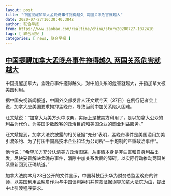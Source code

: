 ```yaml
---
layout: post
title: "中国提醒加拿大孟晚舟事件拖得越久 两国关系危害就越大"
date: 2020-07-27T10:30:40.384Z
author: 联合早报
from: https://www.zaobao.com/realtime/china/story20200727-1072410
tags: [ 联合早报 ]
categories: [ news, 联合早报 ]
---
```

<!--1595870580000-->
[中国提醒加拿大孟晚舟事件拖得越久 两国关系危害就越大](https://www.zaobao.com/realtime/china/story20200727-1072410)
------

<div>
<p>中国提醒加拿大，孟晚舟事件拖得越久，对中加关系的危害就越大，并指加拿大被美国利用。</p><p>据中国央视新闻报道，中国外交部发言人汪文斌今天（27日）在例行记者会上说，加拿大应美国要求拘押孟晚舟，导致当前中加关系陷入困难。</p><p>汪文斌说：“加拿大为美方火中取栗，实际上是被美方利用了，是以加拿大公众的利益为代价，为美国少数政客的政治目的和美国企业的商业利益服务。”</p><section id="imu"><div id="dfp-ad-imu1-wrapper" class="dfp-tag-wrapper"><div id="dfp-ad-imu1" class="dfp-tag-wrapper"></div></div></section><p>汪文斌提到，加拿大法院披露的相关证据“充分”表明，孟晚舟事件是美国滥用加美引渡条约、为了打压中国高技术企业和华为公司所“一手炮制的严重政治事件”。</p><p>他也说：“希望加方充分认清美方政治图谋，从事情本身是非曲直和自身利益出发，尽快妥善解决孟晚舟事件，消除中加关系发展的障碍，以实际行动推动两国关系重新回到正确轨道。”</p><p>加拿大法院本月23日公开的文件显示，中国科技巨头华为财务总监孟晚舟的律师，以美国利用孟晚舟作为与中国谈判筹码并剪裁证据误导加拿大法院为由，提出中止引渡程序要求。</p><div id="innity-in-post"></div><div id="dfp-ad-midarticlespecial-wrapper" class="dfp-tag-wrapper"><div id="dfp-ad-midarticlespecial" class="dfp-tag-wrapper"></div></div>
</div>
